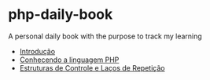 # php-daily-book
A personal daily book with the purpose to track my learning

- [Introdução](001-introducao/README.md)
- [Conhecendo a linguagem PHP](002-conhecendo-a-linguagem-php/README.md)
- [Estruturas de Controle e Laços de Repetição](003-estruturas-de-controle-e-lacos-de-repeticao/README.md)
